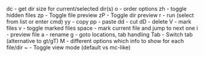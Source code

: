 dc - get dir size for current/selected dir(s)
o - order options
zh - toggle hidden files
zp - Toggle file preview
zP - Toggle dir preview
r - run (select from list or enter cmd)
yy - copy
pp - paste
dd - cut
dD - delete
V - mark files
v - toggle marked files
space - mark current file and jump to next one
i - preview file
a - rename
g - goto locations, tab handling
Tab - Switch tab (alternative to gt/gT)
M - different options which info to show for each file/dir
~ - Toggle view mode (default vs mc-like)
